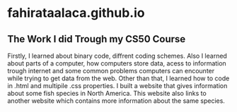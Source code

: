 # fahirataalaca.github.io
<h2>The Work I did Trough my CS50 Course</h2>

Firstly, I learned about binary code, diffrent coding schemes. Also I learned about parts of a computer, how computers store data, acess to information trough internet and some common problems computers can encounter while trying to get data from the web. Other than that, I learned how to code in .html and multipile .css properties. I built a website that gives information about some fish species in North America. This website also links to another website which contains more information about the same species.
